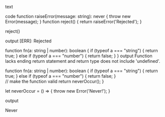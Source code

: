 text

code 
function raiseError(message: string): never {
    throw new Error(message);
}
function reject() { 
    return raiseError('Rejected');
 }

 reject()

 output
[ERR]: Rejected 

function fn(a: string | number): boolean {
  if (typeof a === "string") {
    return true;
  } else if (typeof a === "number") {
    return false;
  } 
}
output
Function lacks ending return statement and return type does not include 'undefined'.

function fn(a: string | number): boolean {
  if (typeof a === "string") {
    return true;
  } else if (typeof a === "number") {
    return false;
  }  
  // make the function valid
  return neverOccur();
}

let neverOccur = () => {
   throw new Error('Never!');
} 

output

Never
